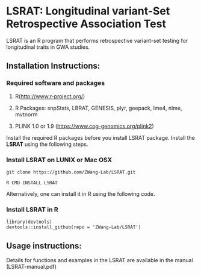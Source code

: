 # LSRAT: Longitudinal variant-Set Retrospective Association Test

LSRAT is an R program that performs retrospective variant-set testing for longitudinal traits in GWA studies.


## Installation Instructions:

### Required software and packages

1. R(http://www.r-project.org/)
  
2. R Packages: snpStats, LBRAT, GENESIS, plyr, geepack, lme4, nlme, mvtnorm
  
3. PLINK 1.0 or 1.9 (https://www.cog-genomics.org/plink2)

Install the required R packages before you install LSRAT package. Install the **LSRAT** using the following steps.


### Install LSRAT on LUNIX or Mac OSX

```
git clone https://github.com/ZWang-Lab/LSRAT.git

R CMD INSTALL LSRAT

```
Alternatively, one can install it in R using the following code.
### Install LSRAT in R
```
library(devtools)
devtools::install_github(repo = 'ZWang-Lab/LSRAT')

```

## Usage instructions:

Details for functions and examples in the LSRAT are available in the manual (LSRAT-manual.pdf)

